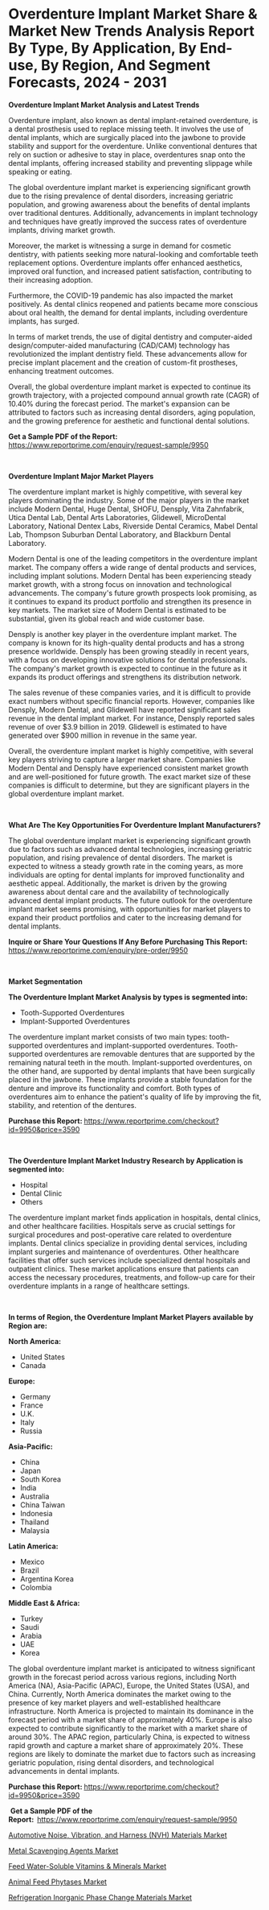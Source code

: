 <p><h1>Overdenture Implant Market Share & Market New Trends Analysis Report By Type, By Application, By End-use, By Region, And Segment Forecasts, 2024 - 2031</h1></p><p><strong>Overdenture Implant Market Analysis and Latest Trends</strong></p>
<p><p>Overdenture implant, also known as dental implant-retained overdenture, is a dental prosthesis used to replace missing teeth. It involves the use of dental implants, which are surgically placed into the jawbone to provide stability and support for the overdenture. Unlike conventional dentures that rely on suction or adhesive to stay in place, overdentures snap onto the dental implants, offering increased stability and preventing slippage while speaking or eating.</p><p>The global overdenture implant market is experiencing significant growth due to the rising prevalence of dental disorders, increasing geriatric population, and growing awareness about the benefits of dental implants over traditional dentures. Additionally, advancements in implant technology and techniques have greatly improved the success rates of overdenture implants, driving market growth.</p><p>Moreover, the market is witnessing a surge in demand for cosmetic dentistry, with patients seeking more natural-looking and comfortable teeth replacement options. Overdenture implants offer enhanced aesthetics, improved oral function, and increased patient satisfaction, contributing to their increasing adoption.</p><p>Furthermore, the COVID-19 pandemic has also impacted the market positively. As dental clinics reopened and patients became more conscious about oral health, the demand for dental implants, including overdenture implants, has surged.</p><p>In terms of market trends, the use of digital dentistry and computer-aided design/computer-aided manufacturing (CAD/CAM) technology has revolutionized the implant dentistry field. These advancements allow for precise implant placement and the creation of custom-fit prostheses, enhancing treatment outcomes.</p><p>Overall, the global overdenture implant market is expected to continue its growth trajectory, with a projected compound annual growth rate (CAGR) of 10.40% during the forecast period. The market's expansion can be attributed to factors such as increasing dental disorders, aging population, and the growing preference for aesthetic and functional dental solutions.</p></p>
<p><strong>Get a Sample PDF of the Report:&nbsp;</strong> <a href="https://www.reportprime.com/enquiry/request-sample/9950">https://www.reportprime.com/enquiry/request-sample/9950</a></p>
<p>&nbsp;</p>
<p><strong>Overdenture Implant Major Market Players</strong></p>
<p><p>The overdenture implant market is highly competitive, with several key players dominating the industry. Some of the major players in the market include Modern Dental, Huge Dental, SHOFU, Densply, Vita Zahnfabrik, Utica Dental Lab, Dental Arts Laboratories, Glidewell, MicroDental Laboratory, National Dentex Labs, Riverside Dental Ceramics, Mabel Dental Lab, Thompson Suburban Dental Laboratory, and Blackburn Dental Laboratory.</p><p>Modern Dental is one of the leading competitors in the overdenture implant market. The company offers a wide range of dental products and services, including implant solutions. Modern Dental has been experiencing steady market growth, with a strong focus on innovation and technological advancements. The company's future growth prospects look promising, as it continues to expand its product portfolio and strengthen its presence in key markets. The market size of Modern Dental is estimated to be substantial, given its global reach and wide customer base.</p><p>Densply is another key player in the overdenture implant market. The company is known for its high-quality dental products and has a strong presence worldwide. Densply has been growing steadily in recent years, with a focus on developing innovative solutions for dental professionals. The company's market growth is expected to continue in the future as it expands its product offerings and strengthens its distribution network.</p><p>The sales revenue of these companies varies, and it is difficult to provide exact numbers without specific financial reports. However, companies like Densply, Modern Dental, and Glidewell have reported significant sales revenue in the dental implant market. For instance, Densply reported sales revenue of over $3.9 billion in 2019. Glidewell is estimated to have generated over $900 million in revenue in the same year.</p><p>Overall, the overdenture implant market is highly competitive, with several key players striving to capture a larger market share. Companies like Modern Dental and Densply have experienced consistent market growth and are well-positioned for future growth. The exact market size of these companies is difficult to determine, but they are significant players in the global overdenture implant market.</p></p>
<p>&nbsp;</p>
<p><strong>What Are The Key Opportunities For Overdenture Implant Manufacturers?</strong></p>
<p><p>The global overdenture implant market is experiencing significant growth due to factors such as advanced dental technologies, increasing geriatric population, and rising prevalence of dental disorders. The market is expected to witness a steady growth rate in the coming years, as more individuals are opting for dental implants for improved functionality and aesthetic appeal. Additionally, the market is driven by the growing awareness about dental care and the availability of technologically advanced dental implant products. The future outlook for the overdenture implant market seems promising, with opportunities for market players to expand their product portfolios and cater to the increasing demand for dental implants.</p></p>
<p><strong>Inquire or Share Your Questions If Any Before Purchasing This Report:</strong> <a href="https://www.reportprime.com/enquiry/pre-order/9950">https://www.reportprime.com/enquiry/pre-order/9950</a></p>
<p>&nbsp;</p>
<p><strong>Market Segmentation</strong></p>
<p><strong>The Overdenture Implant Market Analysis by types is segmented into:</strong></p>
<p><ul><li>Tooth-Supported Overdentures</li><li>Implant-Supported Overdentures</li></ul></p>
<p><p>The overdenture implant market consists of two main types: tooth-supported overdentures and implant-supported overdentures. Tooth-supported overdentures are removable dentures that are supported by the remaining natural teeth in the mouth. Implant-supported overdentures, on the other hand, are supported by dental implants that have been surgically placed in the jawbone. These implants provide a stable foundation for the denture and improve its functionality and comfort. Both types of overdentures aim to enhance the patient's quality of life by improving the fit, stability, and retention of the dentures.</p></p>
<p><strong>Purchase this Report:&nbsp;</strong><a href="https://www.reportprime.com/checkout?id=9950&price=3590">https://www.reportprime.com/checkout?id=9950&price=3590</a></p>
<p>&nbsp;</p>
<p><strong>The Overdenture Implant Market Industry Research by Application is segmented into:</strong></p>
<p><ul><li>Hospital</li><li>Dental Clinic</li><li>Others</li></ul></p>
<p><p>The overdenture implant market finds application in hospitals, dental clinics, and other healthcare facilities. Hospitals serve as crucial settings for surgical procedures and post-operative care related to overdenture implants. Dental clinics specialize in providing dental services, including implant surgeries and maintenance of overdentures. Other healthcare facilities that offer such services include specialized dental hospitals and outpatient clinics. These market applications ensure that patients can access the necessary procedures, treatments, and follow-up care for their overdenture implants in a range of healthcare settings.</p></p>
<p>&nbsp;</p>
<p><strong>In terms of Region, the Overdenture Implant Market Players available by Region are:</strong></p>
<p>
    <p> <strong> North America: </strong>
        <ul>
            <li>United States</li>
            <li>Canada</li>
        </ul>
        </p> 
    <p> <strong> Europe: </strong>
        <ul>
            <li>Germany</li>
            <li>France</li>
            <li>U.K.</li>
            <li>Italy</li>
            <li>Russia</li>
        </ul>
        </p> 
    <p> <strong> Asia-Pacific: </strong>
        <ul>
            <li>China</li>
            <li>Japan</li>
            <li>South Korea</li>
            <li>India</li>
            <li>Australia</li>
            <li>China Taiwan</li>
            <li>Indonesia</li>
            <li>Thailand</li>
            <li>Malaysia</li>
        </ul>
        </p> 
    <p> <strong> Latin America: </strong>
        <ul>
            <li>Mexico</li>
            <li>Brazil</li>
            <li>Argentina Korea</li>
            <li>Colombia</li>
        </ul>
        </p> 
    <p> <strong> Middle East & Africa: </strong>
        <ul>
            <li>Turkey</li>
            <li>Saudi</li>
            <li>Arabia</li>
            <li>UAE</li>
            <li>Korea</li>
        </ul>
    </p>
    </p>
<p><p>The global overdenture implant market is anticipated to witness significant growth in the forecast period across various regions, including North America (NA), Asia-Pacific (APAC), Europe, the United States (USA), and China. Currently, North America dominates the market owing to the presence of key market players and well-established healthcare infrastructure. North America is projected to maintain its dominance in the forecast period with a market share of approximately 40%. Europe is also expected to contribute significantly to the market with a market share of around 30%. The APAC region, particularly China, is expected to witness rapid growth and capture a market share of approximately 20%. These regions are likely to dominate the market due to factors such as increasing geriatric population, rising dental disorders, and technological advancements in dental implants.</p></p>
<p><strong>Purchase this Report: </strong><a href="https://www.reportprime.com/checkout?id=9950&price=3590">https://www.reportprime.com/checkout?id=9950&price=3590</a></p>
<p>&nbsp;<strong>Get a Sample PDF of the Report:&nbsp;&nbsp;</strong><a href="https://www.reportprime.com/enquiry/request-sample/9950">https://www.reportprime.com/enquiry/request-sample/9950</a></p>
<p><strong></strong></p>
<p><p><a href="https://medium.com/@murraykoepp786/automotive-noise-vibration-and-harness-nvh-materials-market-outlook-industry-overview-and-a1461c2d7ad6">Automotive Noise, Vibration, and Harness (NVH) Materials Market</a></p><p><a href="https://medium.com/@murraykoepp786/metal-scavenging-agents-market-size-reveals-the-best-marketing-channels-in-global-industry-12ff26e150a0">Metal Scavenging Agents Market</a></p><p><a href="https://medium.com/@murraykoepp786/feed-water-soluble-vitamins-amp-minerals-market-analysis-its-cagr-market-segmentation-and-a299646cbcdf">Feed Water-Soluble Vitamins & Minerals Market</a></p><p><a href="https://medium.com/@murraykoepp786/decoding-animal-feed-phytases-market-metrics-market-share-trends-and-growth-patterns-5f2b19eefd40">Animal Feed Phytases Market</a></p><p><a href="https://medium.com/@murraykoepp786/refrigeration-inorganic-phase-change-materials-market-trends-and-market-analysis-forecasted-for-15d19c6d8002">Refrigeration Inorganic Phase Change Materials Market</a></p></p>